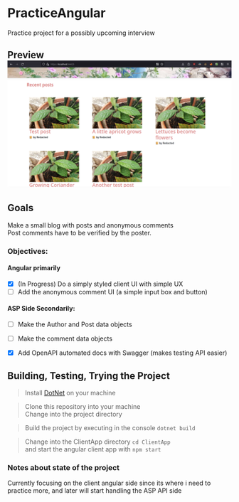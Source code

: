 # PracticeAngular
Practice project for a possibly upcoming interview


## Preview ![Preview](./Assets/Preview.png)

## Goals
Make a small blog with posts and anonymous comments \
Post comments have to be verified by the poster.

### Objectives:
#### Angular primarily
- [X] (In Progress) Do a simply styled client UI with simple UX
- [ ] Add the anonymous comment UI (a simple input box and button)

#### ASP Side Secondarily:
- [ ] Make the Author and Post data objects
- [ ] Make the comment data objects
- [X] Add OpenAPI automated docs with Swagger (makes testing API easier)


## Building, Testing, Trying the Project
> Install [DotNet](https://dotnet.microsoft.com/) on your machine

>Clone this repository into your machine \
Change into the project directory

>Build the project by executing in the console `dotnet build`

>Change into the ClientApp directory `cd ClientApp`\
and start the angular client app with `npm start`

### Notes about state of the project
Currently focusing on the client angular side since
its where i need to practice more, and later will
start handling the ASP API side
